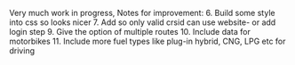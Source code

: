 Very much work in progress, 
Notes for improvement:
  6. Build some style into css so looks nicer
  7. Add so only valid crsid can use website- or add login step
  9. Give the option of multiple routes
  10. Include data for motorbikes
  11. Include more fuel types like plug-in hybrid, CNG, LPG etc for driving
